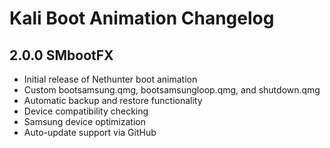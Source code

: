 # Kali Boot Animation Changelog

## 2.0.0 SMbootFX
- Initial release of Nethunter boot animation
- Custom bootsamsung.qmg, bootsamsungloop.qmg, and shutdown.qmg
- Automatic backup and restore functionality
- Device compatibility checking
- Samsung device optimization
- Auto-update support via GitHub
